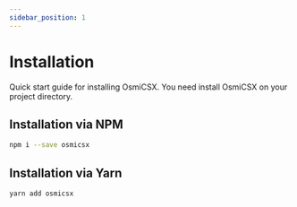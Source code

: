 ```yaml
---
sidebar_position: 1
---
```


# Installation

Quick start guide for installing OsmiCSX. You need install OsmiCSX on your project directory.

## Installation via NPM
```bash
npm i --save osmicsx
```

## Installation via Yarn
```bash
yarn add osmicsx
```